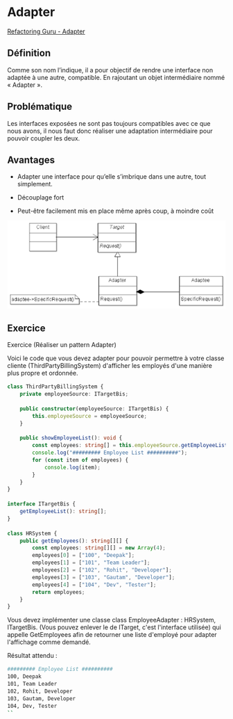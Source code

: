 # Adapter
[Refactoring Guru - Adapter](https://refactoring.guru/design-patterns/adapter)

## Définition

Comme son nom l’indique, il a pour objectif de rendre une interface non adaptée à une autre, compatible. En rajoutant un objet intermédiaire nommé « Adapter ».

## Problématique

Les interfaces exposées ne sont pas toujours compatibles avec ce que nous avons, il nous faut donc réaliser une adaptation intermédiaire pour pouvoir coupler les deux. 

## Avantages

- Adapter une interface pour qu’elle s’imbrique dans une autre, tout simplement.
 
- Découplage fort
 
- Peut-être facilement mis en place même après coup, à moindre coût

![UML Adapter](https://raw.githubusercontent.com/kbrdn1/Design-Patterns-TS/main/assets/UML-Adapter.png)

## Exercice
Exercice (Réaliser un pattern Adapter)

Voici le code que vous devez adapter pour pouvoir permettre à votre classe cliente (ThirdPartyBillingSystem) d'afficher les employés d'une manière plus propre et ordonnée. 

```typescript
class ThirdPartyBillingSystem {
    private employeeSource: ITargetBis;

    public constructor(employeeSource: ITargetBis) {
        this.employeeSource = employeeSource;
    }

    public showEmployeeList(): void {
        const employees: string[] = this.employeeSource.getEmployeeList();
        console.log("######### Employee List ##########");
        for (const item of employees) {
            console.log(item);
        }
    }
}

interface ITargetBis {
    getEmployeeList(): string[];
}

class HRSystem {
    public getEmployees(): string[][] {
        const employees: string[][] = new Array(4);
        employees[0] = ["100", "Deepak"];
        employees[1] = ["101", "Team Leader"];
        employees[2] = ["102", "Rohit", "Developer"];
        employees[3] = ["103", "Gautam", "Developer"];
        employees[4] = ["104", "Dev", "Tester"];
        return employees;
    }
}
```

Vous devez implémenter une classe
class EmployeeAdapter : HRSystem, ITargetBis.
(Vous pouvez enlever le de ITarget, c'est l'interface utilisée) qui appelle GetEmployees afin de retourner une liste d'employé pour adapter l'affichage comme demandé.

Résultat attendu :
```bash
######### Employee List ##########
100, Deepak
101, Team Leader
102, Rohit, Developer
103, Gautam, Developer
104, Dev, Tester
``
